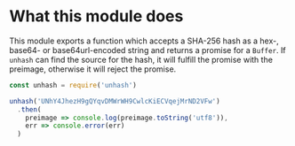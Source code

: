 # What this module does

This module exports a function which accepts a SHA-256 hash as a hex-, base64- or base64url-encoded string and returns a promise for a `Buffer`. If `unhash` can find the source for the hash, it will fulfill the promise with the preimage, otherwise it will reject the promise.

``` js
const unhash = require('unhash')

unhash('UNhY4JhezH9gQYqvDMWrWH9CwlcKiECVqejMrND2VFw')
  .then(
    preimage => console.log(preimage.toString('utf8')),
    err => console.error(err)
  )
```

